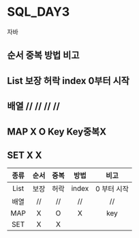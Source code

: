 # SQL_DAY3

자바
##      순서    중복    방법    비고
## List 보장    허락    index   0부터 시작
## 배열  //      //      //      //
## MAP    X     O       Key     Key중복X
## SET  X       X       

| 종류 | 순서 | 중복 | 방법 | 비고
:--:| :--:|:--:|:--:|:--:
List| 보장 | 허락 | index | 0 부터 시작
배열 | // | // | // | // | // 
MAP | X | O | X | key | key 중복 X
SET | X | X |  |  | |
